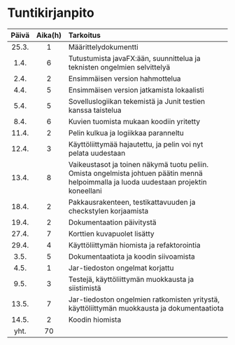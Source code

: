 # Tuntikirjanpito


|Päivä |Aika(h) | Tarkoitus |
|:----:|:------:|:----------|
|25.3.  |   1   | Määrittelydokumentti|
|1.4.   | 6     | Tutustumista javaFX:ään, suunnittelua ja teknisten ongelmien selvittelyä|
|2.4.   | 2     | Ensimmäisen version hahmottelua|
|4.4.   | 5     | Ensimmäisen version jatkamista lokaalisti|
|5.4.   | 5     | Sovelluslogiikan tekemistä ja Junit testien kanssa taistelua|
|8.4.   |  6    | Kuvien tuomista mukaan koodiin yritetty|
|11.4.  | 2     | Pelin kulkua ja logiikkaa paranneltu   |
|12.4.  | 3     | Käyttöliittymää hajautettu, ja pelin voi nyt pelata uudestaan   |
|13.4.  | 8     | Vaikeustasot ja toinen näkymä tuotu peliin. Omista ongelmista johtuen päätin mennä helpoimmalla ja luoda uudestaan projektin koneellani |
|18.4.  | 2     | Pakkausrakenteen, testikattavuuden ja checkstylen korjaamista |
|19.4.  | 2     | Dokumentaation päivitystä |
|27.4.  | 7     | Korttien kuvapuolet lisätty |
|29.4.  | 4     | Käyttöliittymän hiomista ja refaktorointia |
|3.5.   | 5     | Dokumentaatiota ja koodin siivoamista |
|4.5.   | 1     | Jar-tiedoston ongelmat korjattu|
|9.5.   | 3     |Testejä, käyttöliittymän muokkausta ja siistimistä|
|13.5.  | 7     | Jar-tiedoston ongelmien ratkomisten yritystä, käyttöliittymän muokkausta ja dokumentaatiota|
|14.5.  | 2     | Koodin hiomista |
| yht.  | 70    ||
